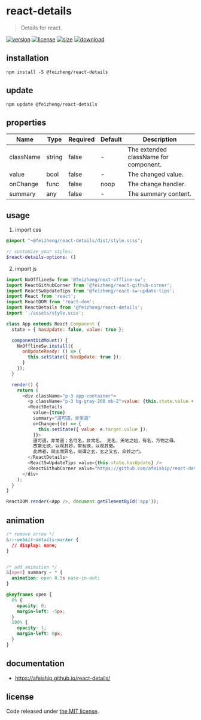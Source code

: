# react-details
> Details for react.

[![version][version-image]][version-url]
[![license][license-image]][license-url]
[![size][size-image]][size-url]
[![download][download-image]][download-url]

## installation
```shell
npm install -S @feizheng/react-details
```

## update
```shell
npm update @feizheng/react-details
```

## properties
| Name      | Type   | Required | Default | Description                           |
| --------- | ------ | -------- | ------- | ------------------------------------- |
| className | string | false    | -       | The extended className for component. |
| value     | bool   | false    | -       | The changed value.                    |
| onChange  | func   | false    | noop    | The change handler.                   |
| summary   | any    | false    | -       | The summary content.                  |


## usage
1. import css
  ```scss
  @import "~@feizheng/react-details/dist/style.scss";

  // customize your styles:
  $react-details-options: ()
  ```
2. import js
  ```js
  import NxOfflineSw from '@feizheng/next-offline-sw';
  import ReactGithubCorner from '@feizheng/react-github-corner';
  import ReactSwUpdateTips from '@feizheng/react-sw-update-tips';
  import React from 'react';
  import ReactDOM from 'react-dom';
  import ReactDetails from '@feizheng/react-details';
  import './assets/style.scss';

  class App extends React.Component {
    state = { hasUpdate: false, value: true };

    componentDidMount() {
      NxOfflineSw.install({
        onUpdateReady: () => {
          this.setState({ hasUpdate: true });
        }
      });
    }

    render() {
      return (
        <div className="p-3 app-container">
          <p className="p-3 bg-gray-200 mb-2">value: {this.state.value + ''}</p>
          <ReactDetails
            value={true}
            summary="道可道，非常道"
            onChange={(e) => {
              this.setState({ value: e.target.value });
            }}>
            道可道，非常道；名可名，非常名。 无名，天地之始，有名，万物之母。
            故常无欲，以观其妙，常有欲，以观其徼。
            此两者，同出而异名，同谓之玄，玄之又玄，众妙之门。
          </ReactDetails>
          <ReactSwUpdateTips value={this.state.hasUpdate} />
          <ReactGithubCorner value="https://github.com/afeiship/react-details" />
        </div>
      );
    }
  }

  ReactDOM.render(<App />, document.getElementById('app'));

  ```

## animation
```css
/* remove arrow */
&::-webkit-details-marker {
  // display: none;
}


/* add animation */
&[open] summary ~ * {
  animation: open 0.5s ease-in-out;
}

@keyframes open {
  0% {
    opacity: 0;
    margin-left: -5px;
  }
  100% {
    opacity: 1;
    margin-left: 0px;
  }
}
```

## documentation
- https://afeiship.github.io/react-details/


## license
Code released under [the MIT license](https://github.com/afeiship/react-details/blob/master/LICENSE.txt).

[version-image]: https://img.shields.io/npm/v/@feizheng/react-details
[version-url]: https://npmjs.org/package/@feizheng/react-details

[license-image]: https://img.shields.io/npm/l/@feizheng/react-details
[license-url]: https://github.com/afeiship/react-details/blob/master/LICENSE.txt

[size-image]: https://img.shields.io/bundlephobia/minzip/@feizheng/react-details
[size-url]: https://github.com/afeiship/react-details/blob/master/dist/react-details.min.js

[download-image]: https://img.shields.io/npm/dm/@feizheng/react-details
[download-url]: https://www.npmjs.com/package/@feizheng/react-details
